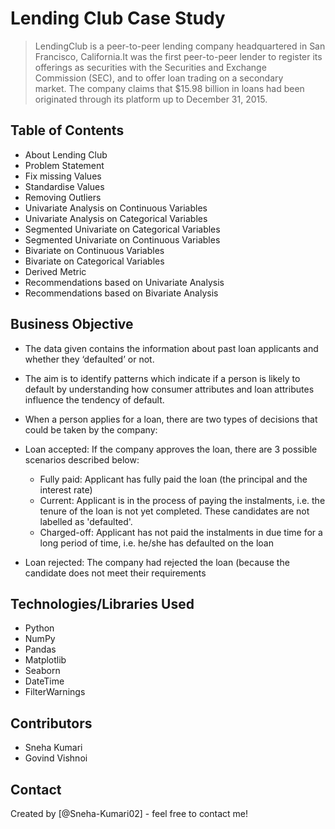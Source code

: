 # Lending Club Case Study
> LendingClub is a peer-to-peer lending company headquartered in San Francisco, California.It was the first peer-to-peer lender to register its offerings as securities with the Securities and Exchange Commission (SEC), and to offer loan trading on a secondary market. The company claims that $15.98 billion in loans had been originated through its platform up to December 31, 2015.



## Table of Contents
* About Lending Club
* Problem Statement
* Fix missing Values
* Standardise Values
* Removing Outliers
* Univariate Analysis on Continuous Variables
* Univariate Analysis on Categorical Variables
* Segmented Univariate on Categorical Variables
* Segmented Univariate on Continuous Variables
* Bivariate on Continuous Variables
* Bivariate on Categorical Variables
* Derived Metric
* Recommendations based on Univariate Analysis
* Recommendations based on Bivariate Analysis


<!-- You can include any other section that is pertinent to your problem -->

## Business Objective 
* The data given contains the information about past loan applicants and whether they ‘defaulted’ or not.

* The aim is to identify patterns which indicate if a person is likely to default by understanding how consumer attributes and loan attributes influence the tendency of default.

* When a person applies for a loan, there are two types of decisions that could be taken by the company:

* Loan accepted: If the company approves the loan, there are 3 possible scenarios described below:
  - Fully paid: Applicant has fully paid the loan (the principal and the interest rate)
  - Current: Applicant is in the process of paying the instalments, i.e. the tenure of the loan is not yet completed. These candidates are not labelled as 'defaulted'.
  - Charged-off: Applicant has not paid the instalments in due time for a long period of time, i.e. he/she has defaulted on the loan 

* Loan rejected: The company had rejected the loan (because the candidate does not meet their requirements



## Technologies/Libraries Used
- Python 
- NumPy
- Pandas
- Matplotlib
- Seaborn
- DateTime
- FilterWarnings

## Contributors
 - Sneha Kumari
 - Govind Vishnoi


## Contact
Created by [@Sneha-Kumari02] - feel free to contact me!
